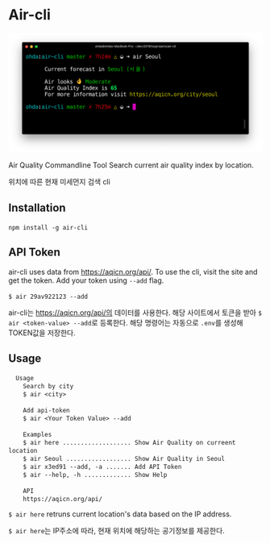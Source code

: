 # Air-cli

![screenshot](screenshot_air-cli.png)

Air Quality Commandline Tool
Search current air quality index by location.

위치에 따른 현재 미세먼지 검색 cli

## Installation

`npm install -g air-cli`

## API Token

air-cli uses data from https://aqicn.org/api/.
To use the cli, visit the site and get the token.
Add your token using `--add` flag.

`$ air 29av922123 --add`

air-cli는 https://aqicn.org/api/의 데이터를 사용한다.
해당 사이트에서 토큰을 받아 `$ air <token-value> --add`로 등록한다.
해당 명령어는 자동으로 `.env`를 생성해 TOKEN값을 저장한다.

## Usage

```
  Usage
    Search by city
    $ air <city>

    Add api-token
    $ air <Your Token Value> --add

    Examples
    $ air here ................... Show Air Quality on curreent location
    $ air Seoul .................. Show Air Quality in Seoul
    $ air x3ed91 --add, -a ....... Add API Token
    $ air --help, -h ............. Show Help

    API
    https://aqicn.org/api/
```

`$ air here` retruns current location's data based on the IP address.

`$ air here`는 IP주소에 따라, 현재 위치에 해당하는 공기정보를 제공한다.

